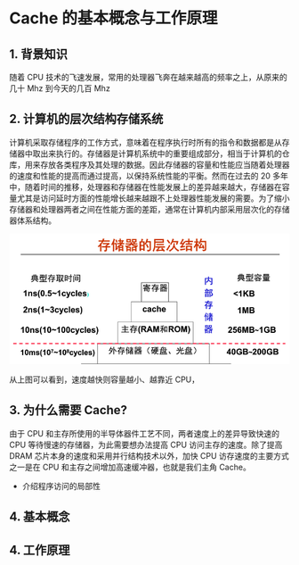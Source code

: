 # Cache 的基本概念与工作原理

## 1. 背景知识

随着 CPU 技术的飞速发展，常用的处理器飞奔在越来越高的频率之上，从原来的几十 Mhz 到今天的几百 Mhz

## 2. 计算机的层次结构存储系统

计算机采取存储程序的工作方式，意味着在程序执行时所有的指令和数据都是从存储器中取出来执行的。存储器是计算机系统中的重要组成部分，相当于计算机的仓库，用来存放各类程序及其处理的数据。因此存储器的容量和性能应当随着处理器的速度和性能的提高而通过提高，以保持系统性能的平衡。然而在过去的 20 多年中，随着时间的推移，处理器和存储器在性能发展上的差异越来越大，存储器在容量尤其是访问延时方面的性能增长越来越跟不上处理器性能发展的需要。为了缩小存储器和处理器两者之间在性能方面的差距，通常在计算机内部采用层次化的存储器体系结构。

![1555224270606](assets/1555224270606.png)

从上图可以看到，速度越快则容量越小、越靠近 CPU，

## 3. 为什么需要 Cache?

由于 CPU 和主存所使用的半导体器件工艺不同，两者速度上的差异导致快速的 CPU 等待慢速的存储器，为此需要想办法提高 CPU 访问主存的速度。除了提高 DRAM 芯片本身的速度和采用并行结构技术以外，加快 CPU 访存速度的主要方式之一是在 CPU 和主存之间增加高速缓冲器，也就是我们主角 Cache。

- 介绍程序访问的局部性

## 4. 基本概念
## 4. 工作原理
